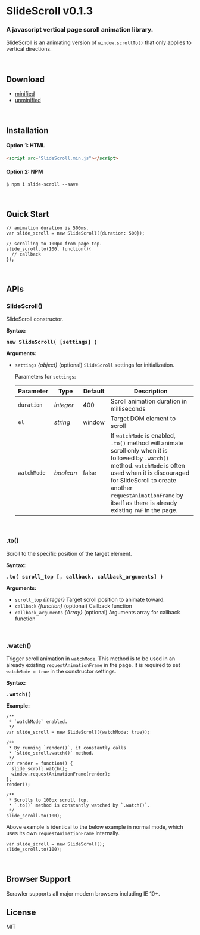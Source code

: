 # SlideScroll v0.1.3

### A javascript vertical page scroll animation library.

SlideScroll is an animating version of `window.scrollTo()` that only applies to vertical directions.

<br>

## Download

- [minified](https://raw.githubusercontent.com/cy-park/SlideScroll/master/dist/SlideScroll.min.js)
- [unminified](https://raw.githubusercontent.com/cy-park/SlideScroll/master/src/SlideScroll.js)

<br>

## Installation

#### Option 1: HTML

```html
<script src="SlideScroll.min.js"></script>
```

#### Option 2: NPM

```shell
$ npm i slide-scroll --save
```

<br>

## Quick Start

```JS
// animation duration is 500ms.
var slide_scroll = new SlideScroll({duration: 500});

// scrolling to 100px from page top.
slide_scroll.to(100, function(){
  // callback
});
```

<br>

## APIs

### SlideScroll()

SlideScroll constructor.

**Syntax:**

<pre>
<b>new SlideScroll( [settings] )</b>
</pre>

**Arguments:**

- `settings` *{object}* (optional) `SlideScroll` settings for initialization.

	Parameters for `settings`:

	| Parameter   | Type      | Default | Description |
	| ----------- | --------- | ------- | ----------- |
	| `duration`  | *integer* | 400     | Scroll animation duration in milliseconds |
	| `el`        | *string*  | window  | Target DOM element to scroll |
	| `watchMode` | *boolean* | false   | If `watchMode` is enabled, `.to()` method will animate scroll only when it is followed by `.watch()` method. `watchMode` is often used when it is discouraged for SlideScroll to create another `requestAnimationFrame` by itself as there is already existing `rAF` in the page. |
	
<br>

### .to()

Scroll to the specific position of the target element.

**Syntax:**

<pre>
<b>.to( scroll_top [, callback, callback_arguments] )</b>
</pre>

**Arguments:**

- `scroll_top` *{integer}* Target scroll position to animate toward.
- `callback` *{function}* (optional) Callback function
- `callback_arguments` *{Array}* (optional) Arguments array for callback function

<br>

### .watch()

Trigger scroll animation in `watchMode`. This method is to be used in an already existing `requestAnimationFrame` in the page. It is required to set `watchMode = true` in the constructor settings.

**Syntax:**

<pre>
<b>.watch()</b>
</pre>

**Example:**

```JS
/** 
 * `watchMode` enabled.
 */
var slide_scroll = new SlideScroll({watchMode: true});

/** 
 * By running `render()`, it constantly calls
 * `slide_scroll.watch()` method.
 */
var render = function() {
  slide_scroll.watch();
  window.requestAnimationFrame(render);
};
render();

/**
 * Scrolls to 100px scroll top.
 * `.to()` method is constantly watched by `.watch()`.
 */
slide_scroll.to(100);
```

Above example is identical to the below example in normal mode, which uses its own `requestAnimationFrame` internally.

```JS
var slide_scroll = new SlideScroll();
slide_scroll.to(100);
```

<br>

## Browser Support

Scrawler supports all major modern browsers including IE 10+.

## License

MIT
